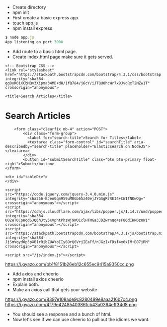 * Create directory 
* npm init
* First create a basic express app.
* touch app.js
* npm install express


```js
$ node app.js 
App listening on port 3000
```

* Add route to a basic html page. 
* Create index.html page make sure it gets served.

<!doctype html>
<html lang="en">
  <head>
    <!-- Required meta tags -->
    <meta charset="utf-8">
    <meta name="viewport" content="width=device-width, initial-scale=1, shrink-to-fit=no">

    <!-- Bootstrap CSS -->
    <link rel="stylesheet" href="https://stackpath.bootstrapcdn.com/bootstrap/4.3.1/css/bootstrap.min.css" integrity="sha384-ggOyR0iXCbMQv3Xipma34MD+dH/1fQ784/j6cY/iJTQUOhcWr7x9JvoRxT2MZw1T" crossorigin="anonymous">

    <title>Search Articles</title>
  </head>
  <body>
    <h1>Search Articles</h1>

        <form class="clearfix mb-4" action="POST">
            <div class="form-group">
              <label for="search-title">Search for Titles</label>
              <textarea class="form-control" id="searchTitle" aria-describedby="search-title" placeholder="Elasticsearch on NodeJS"></textarea>
            </div>
            <button id="submitSearchTitle" class="btn btn-primary float-right">Submit</button>
    </form>

    <div id="tableDiv">
    </div>

    <script
    src="https://code.jquery.com/jquery-3.4.0.min.js"
    integrity="sha256-BJeo0qm959uMBGb65z40ejJYGSgR7REI4+CW1fNKwOg="
    crossorigin="anonymous"></script>
    <script src="https://cdnjs.cloudflare.com/ajax/libs/popper.js/1.14.7/umd/popper.min.js" integrity="sha384-UO2eT0CpHqdSJQ6hJty5KVphtPhzWj9WO1clHTMGa3JDZwrnQq4sF86dIHNDz0W1" crossorigin="anonymous"></script>
    <script src="https://stackpath.bootstrapcdn.com/bootstrap/4.3.1/js/bootstrap.min.js" integrity="sha384-JjSmVgyd0p3pXB1rRibZUAYoIIy6OrQ6VrjIEaFf/nJGzIxFDsf4x0xIM+B07jRM" crossorigin="anonymous"></script>

    <script src="/js/index.js"></script>

  </body>
</html>

https://i.gyazo.com/bb1f8151b26eb12c655ec9415a9350cc.png


* Add axios and cheerio
* npm install axios cheerio
* Explain both.
* Make an axios call that gets your website

https://i.gyazo.com/8397e108ade9c8280499e8aaa216b7c4.png
https://i.gyazo.com/4f79e4248540386fcb43a0364eff34d8.png

* You should see a response and a bunch of html.
* Now let's see if we can use cheerio to pull out the idioms we want. 

